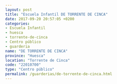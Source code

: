 ```yaml
---
layout: post
title: "Escuela Infantil DE TORRENTE DE CINCA"
date: 2017-09-20 20:57:05 +0200
categories:
- Escuela Infantil
- huesca
- torrente-de-cinca
- Centro público
- guarderia
name: "DE TORRENTE DE CINCA"
province: "Huesca"
location: "Torrente de Cinca"
code: "22010700"
type: "Centro público"
permalink: /guarderias/de-torrente-de-cinca.html
---
```

